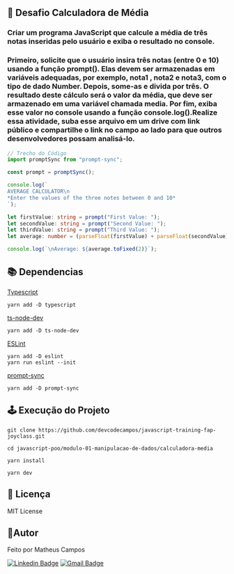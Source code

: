 ## 🚀 Desafio Calculadora de Média
### Criar um programa JavaScript que calcule a média de três notas inseridas pelo usuário e exiba o resultado no console.

### Primeiro, solicite que o usuário insira três notas (entre 0 e 10) usando a função prompt(). Elas devem ser armazenadas em variáveis adequadas, por exemplo, nota1 , nota2 e nota3, com o tipo de dado Number. Depois, some-as e divida por três. O resultado deste cálculo será o valor da média, que deve ser armazenado em uma variável chamada media. Por fim, exiba esse valor no console usando a função console.log().Realize essa atividade, suba esse arquivo em um drive com link público e compartilhe o link no campo ao lado para que outros desenvolvedores possam analisá-lo.


```ts
// Trecho do Código
import promptSync from "prompt-sync";

const prompt = promptSync();

console.log(`
AVERAGE CALCULATOR\n
*Enter the values ​​of the three notes between 0 and 10*
`);

let firstValue: string = prompt("First Value: ");
let secondValue: string = prompt("Second Value: ");
let thirdValue: string = prompt("Third Value: ");
let average: number = (parseFloat(firstValue) + parseFloat(secondValue) + parseFloat(thirdValue)) / 3;

console.log(`\nAverage: ${average.toFixed(2)}`);
```

## 📚 Dependencias
[Typescript](https://www.typescriptlang.org/download)
```
yarn add -D typescript
```
[ts-node-dev](https://www.npmjs.com/package/ts-node-dev)
```
yarn add -D ts-node-dev
```
[ESLint](https://eslint.org/docs/latest/use/getting-started)
```
yarn add -D eslint
yarn run eslint --init
```
[prompt-sync](https://www.npmjs.com/package/prompt-sync) 
```
yarn add -D prompt-sync
```

## 🕹️ Execução do Projeto
``` 
git clone https://github.com/devcodecampos/javascript-training-fap-joyclass.git

cd javascript-poo/modulo-01-manipulacao-de-dados/calculadora-media

yarn install

yarn dev
```

## 📝 Licença <a name="license"></a>
MIT License

## 🤖Autor 
Feito por Matheus Campos

[![Linkedin Badge](https://img.shields.io/badge/-devcodecampos-blue?style=flat-square&logo=Linkedin&logoColor=white&link=https://www.linkedin.com/in/devcodecampos/)](https://www.linkedin.com/in/devcodecampos/) 
[![Gmail Badge](https://img.shields.io/badge/-devcodecampos-c14438?style=flat-square&logo=Gmail&logoColor=white&link=mailto:devcodecampos@gmail.com)](mailto:devcodecampos@gmail.com)
